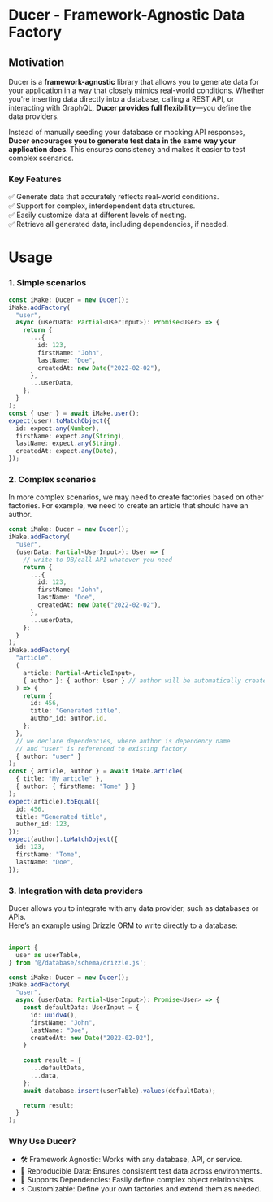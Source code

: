 # **Ducer - Framework-Agnostic Data Factory**

## **Motivation**

Ducer is a **framework-agnostic** library that allows you to generate data for your application in a way that closely mimics real-world conditions. Whether you're inserting data directly into a database, calling a REST API, or interacting with GraphQL, **Ducer provides full flexibility**—you define the data providers.

Instead of manually seeding your database or mocking API responses, **Ducer encourages you to generate test data in the same way your application does**. This ensures consistency and makes it easier to test complex scenarios.

### **Key Features**
✅ Generate data that accurately reflects real-world conditions.  
✅ Support for complex, interdependent data structures.  
✅ Easily customize data at different levels of nesting.  
✅ Retrieve all generated data, including dependencies, if needed.


# Usage

### 1. Simple scenarios

```typescript
const iMake: Ducer = new Ducer();
iMake.addFactory(
  "user",
  async (userData: Partial<UserInput>): Promise<User> => {
    return {
      ...{
        id: 123,
        firstName: "John",
        lastName: "Doe",
        createdAt: new Date("2022-02-02"),
      },
      ...userData,
    };
  }
);
const { user } = await iMake.user();
expect(user).toMatchObject({
  id: expect.any(Number),
  firstName: expect.any(String),
  lastName: expect.any(String),
  createdAt: expect.any(Date),
});
```

### 2. Complex scenarios

In more complex scenarios, we may need to create factories based on other factories. For example, we need to create
an article that should have an author.

```typescript
const iMake: Ducer = new Ducer();
iMake.addFactory(
  "user",
  (userData: Partial<UserInput>): User => {
    // write to DB/call API whatever you need
    return {
      ...{
        id: 123,
        firstName: "John",
        lastName: "Doe",
        createdAt: new Date("2022-02-02"),
      },
      ...userData,
    };
  }
);
iMake.addFactory(
  "article",
  (
    article: Partial<ArticleInput>,
    { author }: { author: User } // author will be automatically created
  ) => {
    return {
      id: 456,
      title: "Generated title",
      author_id: author.id,
    };
  },
  // we declare dependencies, where author is dependency name
  // and "user" is referenced to existing factory
  { author: "user" }
);
const { article, author } = await iMake.article(
  { title: "My article" },
  { author: { firstName: "Tome" } }
);
expect(article).toEqual({
  id: 456,
  title: "Generated title",
  author_id: 123,
});
expect(author).toMatchObject({
  id: 123,
  firstName: "Tome",
  lastName: "Doe",
});
```



### 3. Integration with data providers

Ducer allows you to integrate with any data provider, such as databases or APIs.  
Here’s an example using Drizzle ORM to write directly to a database:

```typescript

import {
  user as userTable,
} from '@/database/schema/drizzle.js';

const iMake: Ducer = new Ducer();
iMake.addFactory(
  "user",
  async (userData: Partial<UserInput>): Promise<User> => {
    const defaultData: UserInput = {
      id: uuidv4(),
      firstName: "John",
      lastName: "Doe",
      createdAt: new Date("2022-02-02"),
    }
    
    const result = {
      ...defaultData,
      ...data,
    };
    await database.insert(userTable).values(defaultData);

    return result;
  }
);
```

### Why Use Ducer?

-	🛠 Framework Agnostic: Works with any database, API, or service.
-	🔄 Reproducible Data: Ensures consistent test data across environments.
-	🔗 Supports Dependencies: Easily define complex object relationships.
-	⚡ Customizable: Define your own factories and extend them as needed.